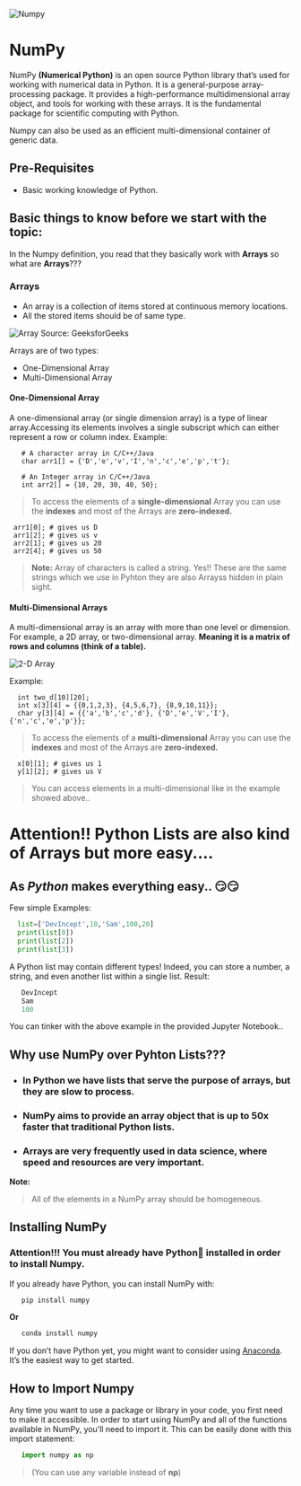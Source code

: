 ![Numpy](https://miro.medium.com/max/765/1*cyXCE-JcBelTyrK-58w6_Q.png)
# NumPy
NumPy **(Numerical Python)** is an open source Python library that’s used  for working with numerical data in Python.
It is a general-purpose array-processing package. It provides a high-performance multidimensional array object, and tools for working with these arrays. It is the fundamental package for scientific computing with Python.

Numpy can also be used as an efficient multi-dimensional container of generic data.

## Pre-Requisites
* Basic working knowledge of Python.

## Basic things to know before we start with the topic:
In the Numpy definition, you read that they basically work with **Arrays** so what are **Arrays**???
### Arrays
* An array is a collection of items stored at continuous memory locations.
* All the stored items should be of same type.

![Array](https://media.geeksforgeeks.org/wp-content/uploads/array-2.png)
Source: GeeksforGeeks

Arrays are of two types:
* One-Dimensional Array
* Multi-Dimensional Array
#### One-Dimensional Array
A one-dimensional array (or single dimension array) is a type of linear array.Accessing its elements involves a single subscript which can either represent a row or column index.
Example:
```
   # A character array in C/C++/Java
   char arr1[] = {'D','e','v','I','n','c','e','p','t'};
   
   # An Integer array in C/C++/Java
   int arr2[] = {10, 20, 30, 40, 50};
  ``` 
  > To access the elements of a **single-dimensional** Array you can use the **indexes** and most of the Arrays are  **zero-indexed.**
 ```
  arr1[0]; # gives us D
  arr1[2]; # gives us v
  arr2[1]; # gives us 20
  arr2[4]; # gives us 50
 ```
 > **Note:** Array of characters is called a string.
 > Yes!! These are the same strings which we use in Pyhton they are also Arrayss hidden in plain sight.
 
#### Multi-Dimensional Arrays
A multi-dimensional array is an array with more than one level or dimension. For example, a 2D array, or two-dimensional array.
**Meaning it is a matrix of rows and columns (think of a table).**

![2-D Array](https://cdn.programiz.com/sites/tutorial2program/files/2d-array-variable-length.jpg)

Example:
```
  int two_d[10][20];
  int x[3][4] = {{0,1,2,3}, {4,5,6,7}, {8,9,10,11}};
  char y[3][4] = {{'a','b','c','d'}, {'D','e','V','I'}, {'n','c','e','p'}};
```  
> To access the elements of a **multi-dimensional** Array you can use the **indexes** and most of the Arrays are  **zero-indexed.**

```
  x[0][1]; # gives us 1
  y[1][2]; # gives us V
```
> You can access elements in a multi-dimensional like in the example showed above..

# Attention!! Python Lists are also kind of Arrays but more easy....
## As *Python* makes everything easy.. :smirk::smirk:
Few simple Examples:
```python
  list=['DevIncept',10,'Sam',100,20]
  print(list[0])
  print(list[2])
  print(list[3])
 ```
 A Python list may contain different types! Indeed, you can store a number, a string, and even another list within a single list.
Result:
```python
   DevIncept
   Sam
   100
 ```
You can tinker with the above example in the provided Jupyter Notebook..

## Why use NumPy over Pyhton Lists???
* ### In Python we have lists that serve the purpose of arrays, but they are slow to process.
* ### NumPy aims to provide an array object that is up to 50x faster that traditional Python lists.
* ### Arrays are very frequently used in data science, where speed and resources are very important.

**Note:**
>  All of the elements in a NumPy array should be homogeneous.


## Installing NumPy
### Attention!!! You must already have Python:snake: installed in order to install Numpy.
If you already have Python, you can install NumPy with:
```python
   pip install numpy
```
**Or**
```python
   conda install numpy
  ```
 If you don’t have Python yet, you might want to consider using [Anaconda](https://www.anaconda.com/). It’s the easiest way to get started.


## How to Import Numpy
Any time you want to use a package or library in your code, you first need to make it accessible.
In order to start using NumPy and all of the functions available in NumPy, you’ll need to import it. This can be easily done with this import statement:
```python
   import numpy as np
 ```
> (You can use any variable instead of **np**) 




